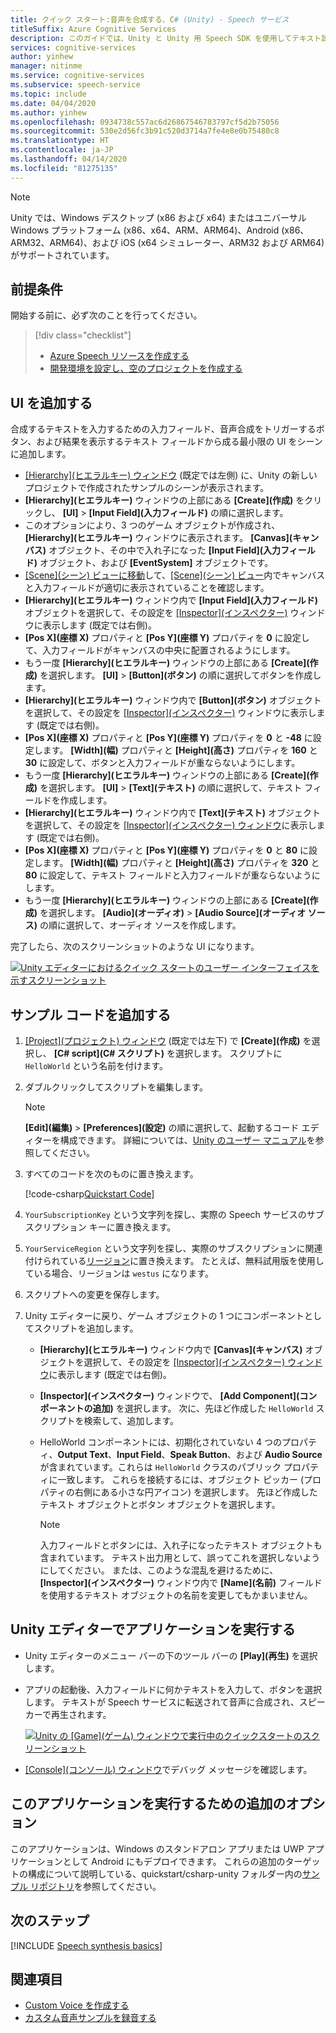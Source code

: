 ```yaml
---
title: クイック スタート:音声を合成する、C# (Unity) - Speech サービス
titleSuffix: Azure Cognitive Services
description: このガイドでは、Unity と Unity 用 Speech SDK を使用してテキスト読み上げアプリケーションを作成します。 完了すると、テキストから音声を合成し、デバイスのスピーカーにリアルタイムで出力できます。
services: cognitive-services
author: yinhew
manager: nitinme
ms.service: cognitive-services
ms.subservice: speech-service
ms.topic: include
ms.date: 04/04/2020
ms.author: yinhew
ms.openlocfilehash: 0934738c557ac6d26867546783797cf5d2b75056
ms.sourcegitcommit: 530e2d56fc3b91c520d3714a7fe4e8e0b75480c8
ms.translationtype: HT
ms.contentlocale: ja-JP
ms.lasthandoff: 04/14/2020
ms.locfileid: "81275135"
---
```

> [!NOTE]
> Unity では、Windows デスクトップ (x86 および x64) またはユニバーサル Windows プラットフォーム (x86、x64、ARM、ARM64)、Android (x86、ARM32、ARM64)、および iOS (x64 シミュレーター、ARM32 および ARM64) がサポートされています。

## <a name="prerequisites"></a>前提条件

開始する前に、必ず次のことを行ってください。

> [!div class="checklist"]
> * [Azure Speech リソースを作成する](../../../../get-started.md)
> * [開発環境を設定し、空のプロジェクトを作成する](../../../../quickstarts/setup-platform.md?tabs=unity&pivots=programming-language-csharp)

## <a name="add-a-ui"></a>UI を追加する

合成するテキストを入力するための入力フィールド、音声合成をトリガーするボタン、および結果を表示するテキスト フィールドから成る最小限の UI をシーンに追加します。

* [[Hierarchy]\(ヒエラルキー\) ウィンドウ](https://docs.unity3d.com/Manual/Hierarchy.html) (既定では左側) に、Unity の新しいプロジェクトで作成されたサンプルのシーンが表示されます。
* **[Hierarchy]\(ヒエラルキー\)** ウィンドウの上部にある **[Create]\(作成\)** をクリックし、 **[UI]**  >  **[Input Field]\(入力フィールド\)** の順に選択します。
* このオプションにより、3 つのゲーム オブジェクトが作成され、 **[Hierarchy]\(ヒエラルキー\)** ウィンドウに表示されます。 **[Canvas]\(キャンバス\)** オブジェクト、その中で入れ子になった **[Input Field]\(入力フィールド\)** オブジェクト、および **[EventSystem]** オブジェクトです。
* [[Scene]\(シーン\) ビューに移動](https://docs.unity3d.com/Manual/SceneViewNavigation.html)して、[[Scene]\(シーン\) ビュー](https://docs.unity3d.com/Manual/UsingTheSceneView.html)内でキャンバスと入力フィールドが適切に表示されていることを確認します。
* **[Hierarchy]\(ヒエラルキー\)** ウィンドウ内で **[Input Field]\(入力フィールド\)** オブジェクトを選択して、その設定を [[Inspector]\(インスペクター\)](https://docs.unity3d.com/Manual/UsingTheInspector.html) ウィンドウに表示します (既定では右側)。
* **[Pos X]\(座標 X\)** プロパティと **[Pos Y]\(座標 Y\)** プロパティを **0** に設定して、入力フィールドがキャンバスの中央に配置されるようにします。
* もう一度 **[Hierarchy]\(ヒエラルキー\)** ウィンドウの上部にある **[Create]\(作成\)** を選択します。 **[UI]**  >  **[Button]\(ボタン\)** の順に選択してボタンを作成します。
* **[Hierarchy]\(ヒエラルキー\)** ウィンドウ内で **[Button]\(ボタン\)** オブジェクトを選択して、その設定を [[Inspector]\(インスペクター\)](https://docs.unity3d.com/Manual/UsingTheInspector.html) ウィンドウに表示します (既定では右側)。
* **[Pos X]\(座標 X\)** プロパティと **[Pos Y]\(座標 Y\)** プロパティを **0** と **-48** に設定します。 **[Width]\(幅\)** プロパティと **[Height]\(高さ\)** プロパティを **160** と **30** に設定して、ボタンと入力フィールドが重ならないようにします。
* もう一度 **[Hierarchy]\(ヒエラルキー\)** ウィンドウの上部にある **[Create]\(作成\)** を選択します。 **[UI]**  >  **[Text]\(テキスト\)** の順に選択して、テキスト フィールドを作成します。
* **[Hierarchy]\(ヒエラルキー\)** ウィンドウ内で **[Text]\(テキスト\)** オブジェクトを選択して、その設定を [[Inspector]\(インスペクター\) ウィンドウ](https://docs.unity3d.com/Manual/UsingTheInspector.html)に表示します (既定では右側)。
* **[Pos X]\(座標 X\)** プロパティと **[Pos Y]\(座標 Y\)** プロパティを **0** と **80** に設定します。 **[Width]\(幅\)** プロパティと **[Height]\(高さ\)** プロパティを **320** と **80** に設定して、テキスト フィールドと入力フィールドが重ならないようにします。
* もう一度 **[Hierarchy]\(ヒエラルキー\)** ウィンドウの上部にある **[Create]\(作成\)** を選択します。 **[Audio]\(オーディオ\)**  >  **[Audio Source]\(オーディオ ソース\)** の順に選択して、オーディオ ソースを作成します。

完了したら、次のスクリーンショットのような UI になります。

[![Unity エディターにおけるクイック スタートのユーザー インターフェイスを示すスクリーンショット](~/articles/cognitive-services/Speech-Service/media/sdk/qs-tts-csharp-unity-ui-inline.png)](~/articles/cognitive-services/Speech-Service/media/sdk/qs-tts-csharp-unity-ui-expanded.png#lightbox)

## <a name="add-the-sample-code"></a>サンプル コードを追加する

1. [[Project]\(プロジェクト\) ウィンドウ](https://docs.unity3d.com/Manual/ProjectView.html) (既定では左下) で **[Create]\(作成\)** を選択し、 **[C# script]\(C# スクリプト\)** を選択します。 スクリプトに `HelloWorld` という名前を付けます。

1. ダブルクリックしてスクリプトを編集します。

   > [!NOTE]
   > **[Edit]\(編集\)**  >  **[Preferences]\(設定\)** の順に選択して、起動するコード エディターを構成できます。 詳細については、[Unity のユーザー マニュアル](https://docs.unity3d.com/Manual/Preferences.html)を参照してください。

1. すべてのコードを次のものに置き換えます。

   [!code-csharp[Quickstart Code](~/samples-cognitive-services-speech-sdk/quickstart/csharp/unity/text-to-speech/Assets/Scripts/HelloWorld.cs#code)]

1. `YourSubscriptionKey` という文字列を探し、実際の Speech サービスのサブスクリプション キーに置き換えます。

1. `YourServiceRegion` という文字列を探し、実際のサブスクリプションに関連付けられている[リージョン](~/articles/cognitive-services/Speech-Service/regions.md)に置き換えます。 たとえば、無料試用版を使用している場合、リージョンは `westus` になります。

1. スクリプトへの変更を保存します。

1. Unity エディターに戻り、ゲーム オブジェクトの 1 つにコンポーネントとしてスクリプトを追加します。

   * **[Hierarchy]\(ヒエラルキー\)** ウィンドウ内で **[Canvas]\(キャンバス\)** オブジェクトを選択して、その設定を [[Inspector]\(インスペクター\) ウィンドウ](https://docs.unity3d.com/Manual/UsingTheInspector.html)に表示します (既定では右側)。
   * **[Inspector]\(インスペクター\)** ウィンドウで、 **[Add Component]\(コンポーネントの追加\)** を選択します。 次に、先ほど作成した `HelloWorld` スクリプトを検索して、追加します。
   * HelloWorld コンポーネントには、初期化されていない 4 つのプロパティ、**Output Text**、**Input Field**、**Speak Button**、および **Audio Source** が含まれています。これらは `HelloWorld` クラスのパブリック プロパティに一致します。
     これらを接続するには、オブジェクト ピッカー (プロパティの右側にある小さな円アイコン) を選択します。 先ほど作成したテキスト オブジェクトとボタン オブジェクトを選択します。

     > [!NOTE]
     > 入力フィールドとボタンには、入れ子になったテキスト オブジェクトも含まれています。 テキスト出力用として、誤ってこれを選択しないようにしてください。 または、このような混乱を避けるために、 **[Inspector]\(インスペクター\)** ウィンドウ内で **[Name]\(名前\)** フィールドを使用するテキスト オブジェクトの名前を変更してもかまいません。

## <a name="run-the-application-in-the-unity-editor"></a>Unity エディターでアプリケーションを実行する

* Unity エディターのメニュー バーの下のツール バーの **[Play]\(再生\)** を選択します。
* アプリの起動後、入力フィールドに何かテキストを入力して、ボタンを選択します。 テキストが Speech サービスに転送されて音声に合成され、スピーカーで再生されます。

  [![Unity の [Game]\(ゲーム\) ウィンドウで実行中のクイックスタートのスクリーンショット](~/articles/cognitive-services/speech-service/media/sdk/qs-tts-csharp-unity-output-inline.png)](~/articles/cognitive-services/speech-service/media/sdk/qs-tts-csharp-unity-output-expanded.png#lightbox)

* [[Console]\(コンソール\) ウィンドウ](https://docs.unity3d.com/Manual/Console.html)でデバッグ メッセージを確認します。

## <a name="additional-options-to-run-this-application"></a>このアプリケーションを実行するための追加のオプション

このアプリケーションは、Windows のスタンドアロン アプリまたは UWP アプリケーションとして Android にもデプロイできます。
これらの追加のターゲットの構成について説明している、quickstart/csharp-unity フォルダー内の[サンプル リポジトリ](https://aka.ms/csspeech/samples)を参照してください。

## <a name="next-steps"></a>次のステップ

[!INCLUDE [Speech synthesis basics](../../text-to-speech-next-steps.md)]

## <a name="see-also"></a>関連項目

- [Custom Voice を作成する](~/articles/cognitive-services/Speech-Service/how-to-custom-voice-create-voice.md)
- [カスタム音声サンプルを録音する](~/articles/cognitive-services/Speech-Service/record-custom-voice-samples.md)
